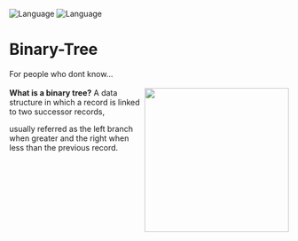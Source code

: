 ![Language](https://img.shields.io/badge/language-C%2B%2B-ff69b4.svg)
![Language](https://img.shields.io/badge/language-Obj.%20C%2B%2B-6D26F0.svg)
# Binary-Tree

For people who dont know...
<br></br>
<strong>What is a binary tree?</strong>
<img align="right" height="260" src="http://cslibrary.stanford.edu/110/binarytree.gif">
A data structure in which a record is linked to two successor records, 

usually referred as the left branch when greater and the right when less than the previous record.
<br></br>




                				     

